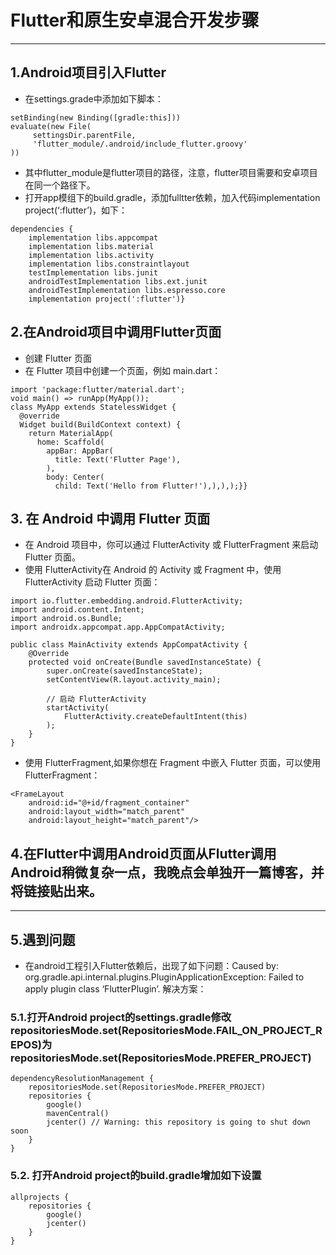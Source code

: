 
# Flutter和原生安卓混合开发步骤
***

## 1.Android项目引入Flutter
- 在settings.grade中添加如下脚本：
```
setBinding(new Binding([gradle:this]))
evaluate(new File(
     settingsDir.parentFile,
     'flutter_module/.android/include_flutter.groovy'
))
```

- 其中flutter_module是flutter项目的路径，注意，flutter项目需要和安卓项目在同一个路径下。
- 打开app模组下的build.gradle，添加fulltter依赖，加入代码implementation project(‘:flutter’)，如下：
```
dependencies {
    implementation libs.appcompat
    implementation libs.material
    implementation libs.activity
    implementation libs.constraintlayout
    testImplementation libs.junit
    androidTestImplementation libs.ext.junit
    androidTestImplementation libs.espresso.core
    implementation project(':flutter')}
```

## 2.在Android项目中调用Flutter页面
- 创建 Flutter 页面
- 在 Flutter 项目中创建一个页面，例如 main.dart：
```
import 'package:flutter/material.dart';
void main() => runApp(MyApp());
class MyApp extends StatelessWidget {
  @override
  Widget build(BuildContext context) {
    return MaterialApp(
      home: Scaffold(
        appBar: AppBar(
          title: Text('Flutter Page'),
        ),
        body: Center(
          child: Text('Hello from Flutter!'),),),);}}
```
## 3. 在 Android 中调用 Flutter 页面
- 在 Android 项目中，你可以通过 FlutterActivity 或 FlutterFragment 来启动 Flutter 页面。
- 使用 FlutterActivity在 Android 的 Activity 或 Fragment 中，使用 FlutterActivity 启动 Flutter 页面：
```
import io.flutter.embedding.android.FlutterActivity;
import android.content.Intent;
import android.os.Bundle;
import androidx.appcompat.app.AppCompatActivity;

public class MainActivity extends AppCompatActivity {
    @Override
    protected void onCreate(Bundle savedInstanceState) {
        super.onCreate(savedInstanceState);
        setContentView(R.layout.activity_main);

        // 启动 FlutterActivity
        startActivity(
            FlutterActivity.createDefaultIntent(this)
        );
    }
}
```
- 使用 FlutterFragment,如果你想在 Fragment 中嵌入 Flutter 页面，可以使用 FlutterFragment：
```
<FrameLayout
    android:id="@+id/fragment_container"
    android:layout_width="match_parent"
    android:layout_height="match_parent"/>
```
## 4.在Flutter中调用Android页面从Flutter调用Android稍微复杂一点，我晚点会单独开一篇博客，并将链接贴出来。
***

## 5.遇到问题
- 在android工程引入Flutter依赖后，出现了如下问题：Caused by: org.gradle.api.internal.plugins.PluginApplicationException: Failed to apply plugin class ‘FlutterPlugin’.
解决方案：
### 5.1.打开Android project的settings.gradle修改repositoriesMode.set(RepositoriesMode.FAIL_ON_PROJECT_REPOS)为repositoriesMode.set(RepositoriesMode.PREFER_PROJECT)
```
dependencyResolutionManagement {
    repositoriesMode.set(RepositoriesMode.PREFER_PROJECT)
    repositories {
        google()
        mavenCentral()
        jcenter() // Warning: this repository is going to shut down soon
    }
}
```
### 5.2. 打开Android project的build.gradle增加如下设置
```
allprojects {
    repositories {
        google()
        jcenter()
    }
}
```